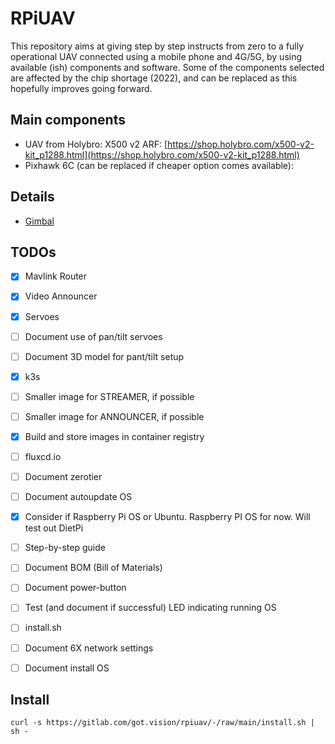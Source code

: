 # RPiUAV
This repository aims at giving step by step instructs from zero to a fully operational UAV connected using a mobile phone and 4G/5G, by using available (ish) components and software. Some of the components selected are affected by the chip shortage (2022), and can be replaced as this hopefully improves going forward.

## Main components
- UAV from Holybro: X500 v2 ARF: [https://shop.holybro.com/x500-v2-kit_p1288.html](https://shop.holybro.com/x500-v2-kit_p1288.html)
- Pixhawk 6C (can be replaced if cheaper option comes available): 

## Details
- [Gimbal](gimbal/README.md)

## TODOs
- [x] Mavlink Router
- [x] Video Announcer
- [x] Servoes
- [ ] Document use of pan/tilt servoes
- [ ] Document 3D model for pant/tilt setup
- [x] k3s
- [ ] Smaller image for STREAMER, if possible
- [ ] Smaller image for ANNOUNCER, if possible
- [x] Build and store images in container registry
- [ ] fluxcd.io
- [ ] Document zerotier
- [ ] Document autoupdate OS
- [x] Consider if Raspberry Pi OS or Ubuntu. Raspberry PI OS for now. Will test out DietPi
- [ ] Step-by-step guide
- [ ] Document BOM (Bill of Materials)
- [ ] Document power-button
- [ ] Test (and document if successful) LED indicating running OS
- [ ] install.sh
- [ ] Document 6X network settings
- [ ] Document install OS



## Install
    curl -s https://gitlab.com/got.vision/rpiuav/-/raw/main/install.sh | sh -